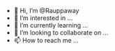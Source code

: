- 👋 Hi, I’m @Rauppaway
- 👀 I’m interested in ...
- 🌱 I’m currently learning ...
- 💞️ I’m looking to collaborate on ...
- 📫 How to reach me ...

<!---
Rauppaway/Rauppaway is a ✨ special ✨ repository because its `README.md` (this file) appears on your GitHub profile.
You can click the Preview link to take a look at your changes.
--->
